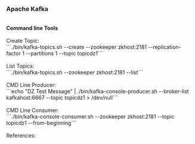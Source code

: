 <h3>Apache Kafka</h3>
<br><b>Command line Tools</b>
<br>
<br>Create Topic:
<br>```./bin/kafka-topics.sh --create --zookeeper zkhost:2181 --replication-factor 1 --partitions 1 --topic topicdz1```
<br>
<br>List Topics:
<br>```./bin/kafka-topics.sh --zookeeper zkhost:2181 --list```
<br>
<br>CMD Line Producer:
<br>```echo "DZ Test Message" | ./bin/kafka-console-producer.sh --broker-list kafkahost:6667 --topic topicdz1 > /dev/null```
<br>
<br>CMD Line Consumer:
<br>```./bin/kafka-console-consumer.sh --zookeeper zkhost:2181 --topic topicdz1 --from-beginning```
<br>
<br>References:
<br>
